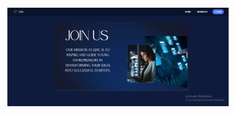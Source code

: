 
![image alt](https://github.com/karishma108/Full-stack-project/blob/d5be0c196141c546e1d376dcacf4bd4ef5540925/Screenshot%202025-04-16%20231642.png)
